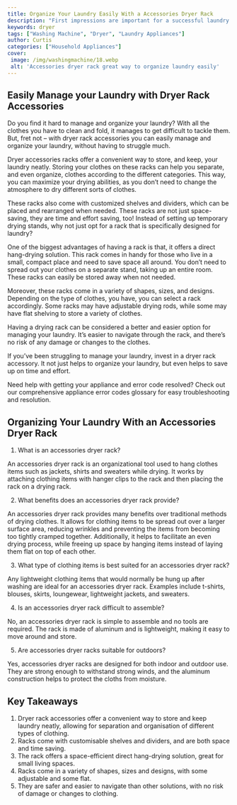 ```yaml
---
title: Organize Your Laundry Easily With a Accessories Dryer Rack
description: "First impressions are important for a successful laundry organization system Get the accessories you need to easily and efficiently sort and organize your clothes with this dryer rack Learn the key tips and tricks you need to make the laundry process a breeze"
keywords: dryer
tags: ["Washing Machine", "Dryer", "Laundry Appliances"]
author: Curtis
categories: ["Household Appliances"]
cover: 
 image: /img/washingmachine/18.webp
 alt: 'Accessories dryer rack great way to organize laundry easily'
---
```

## Easily Manage your Laundry with Dryer Rack Accessories
Do you find it hard to manage and organize your laundry? With all the clothes you have to clean and fold, it manages to get difficult to tackle them. But, fret not – with dryer rack accessories you can easily manage and organize your laundry, without having to struggle much. 

Dryer accessories racks offer a convenient way to store, and keep, your laundry neatly. Storing your clothes on these racks can help you separate, and even organize, clothes according to the different categories. This way, you can maximize your drying abilities, as you don’t need to change the atmosphere to dry different sorts of clothes. 

These racks also come with customized shelves and dividers, which can be placed and rearranged when needed. These racks are not just space-saving, they are time and effort saving, too! Instead of setting up temporary drying stands, why not just opt for a rack that is specifically designed for laundry?

One of the biggest advantages of having a rack is that, it offers a direct hang-drying solution. This rack comes in handy for those who live in a small, compact place and need to save space all around. You don’t need to spread out your clothes on a separate stand, taking up an entire room. These racks can easily be stored away when not needed.

Moreover, these racks come in a variety of shapes, sizes, and designs. Depending on the type of clothes, you have, you can select a rack accordingly. Some racks may have adjustable drying rods, while some may have flat shelving to store a variety of clothes. 

Having a drying rack can be considered a better and easier option for managing your laundry. It’s easier to navigate through the rack, and there’s no risk of any damage or changes to the clothes.

If you’ve been struggling to manage your laundry, invest in a dryer rack accessory. It not just helps to organize your laundry, but even helps to save up on time and effort. 

Need help with getting your appliance and error code resolved? Check out our comprehensive appliance error codes glossary for easy troubleshooting and resolution.

## Organizing Your Laundry With an Accessories Dryer Rack

1. What is an accessories dryer rack?
 
 An accessories dryer rack is an organizational tool used to hang clothes items such as jackets, shirts and sweaters while drying. It works by attaching clothing items with hanger clips to the rack and then placing the rack on a drying rack. 

2. What benefits does an accessories dryer rack provide?
 
 An accessories dryer rack provides many benefits over traditional methods of drying clothes. It allows for clothing items to be spread out over a larger surface area, reducing wrinkles and preventing the items from becoming too tightly cramped together. Additionally, it helps to facilitate an even drying process, while freeing up space by hanging items instead of laying them flat on top of each other.

3. What type of clothing items is best suited for an accessories dryer rack?
 
 Any lightweight clothing items that would normally be hung up after washing are ideal for an accessories dryer rack. Examples include t-shirts, blouses, skirts, loungewear, lightweight jackets, and sweaters. 

4. Is an accessories dryer rack difficult to assemble?
 
No, an accessories dryer rack is simple to assemble and no tools are required. The rack is made of aluminum and is lightweight, making it easy to move around and store.

5. Are accessories dryer racks suitable for outdoors?
 
Yes, accessories dryer racks are designed for both indoor and outdoor use. They are strong enough to withstand strong winds, and the aluminum construction helps to protect the cloths from moisture.

## Key Takeaways
1. Dryer rack accessories offer a convenient way to store and keep laundry neatly, allowing for separation and organisation of different types of clothing. 
2. Racks come with customisable shelves and dividers, and are both space and time saving.
3. The rack offers a space-efficient direct hang-drying solution, great for small living spaces. 
4. Racks come in a variety of shapes, sizes and designs, with some adjustable and some flat.
5. They are safer and easier to navigate than other solutions, with no risk of damage or changes to clothing.
